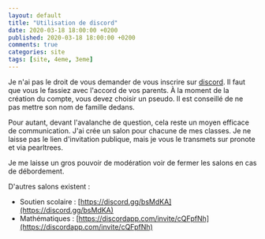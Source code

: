 ```yaml
---
layout: default
title: "Utilisation de discord"
date: 2020-03-18 18:00:00 +0200
published: 2020-03-18 18:00:00 +0200
comments: true
categories: site
tags: [site, 4eme, 3eme]
---
```


Je n'ai pas le droit de vous demander de vous inscrire sur [discord](https://discordapp.com/). Il faut que vous le fassiez avec l'accord de vos parents. À la moment de la création du compte, vous devez choisir un pseudo. Il est conseillé de ne pas mettre son nom de famille dedans.

Pour autant, devant l'avalanche de question, cela reste un moyen efficace de communication. J'ai crée un salon pour chacune de mes classes. Je ne laisse pas le lien d'invitation publique, mais je vous le transmets sur pronote et via pearltrees.


Je me laisse un gros pouvoir de modération voir de fermer les salons en cas de débordement. 


D'autres salons existent : 

* Soutien scolaire : [https://discord.gg/bsMdKA](https://discord.gg/bsMdKA)
* Mathématiques : [https://discordapp.com/invite/cQFpfNh](https://discordapp.com/invite/cQFpfNh)

